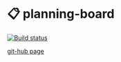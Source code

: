 # 📋 planning-board

[![Build status](https://ci.appveyor.com/api/projects/status/bcta2227v4899txa?svg=true)](https://ci.appveyor.com/project/EvgeniyLyapunov/planning-board)

[git-hub page](https://evgeniylyapunov.github.io/planning-board/)
